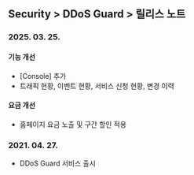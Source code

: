 ## Security > DDoS Guard > 릴리스 노트

### 2025. 03. 25.

#### 기능 개선
* [Console] 추가
* 트래픽 현황, 이벤트 현황, 서비스 신청 현황, 변경 이력

#### 요금 개선
* 홈페이지 요금 노출 및 구간 할인 적용

### 2021. 04. 27.
* DDoS Guard 서비스 출시
